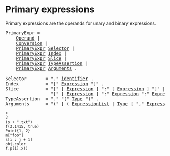 # Primary expressions

Primary expressions are the operands for unary and binary expressions.

<pre>
<a id="PrimaryExpr">PrimaryExpr</a> =
    <a href="/Expressions/operands.html#Operand">Operand</a> |
    <a href="/Expressions/conversions.html#Conversion">Conversion</a> |
    <a href="#PrimaryExpr">PrimaryExpr</a> <a href="#Selector">Selector</a> |
    <a href="#PrimaryExpr">PrimaryExpr</a> <a href="#Index">Index</a> |
    <a href="#PrimaryExpr">PrimaryExpr</a> <a href="#Slice">Slice</a> |
    <a href="#PrimaryExpr">PrimaryExpr</a> <a href="#TypeAssertion">TypeAssertion</a> |
    <a href="#PrimaryExpr">PrimaryExpr</a> <a href="#Arguments">Arguments</a> .

<a id="Selector">Selector</a>       = "." <a href="/Lexical%20elements/identifiers.html#identifier">identifier</a> .
<a id="Index">Index</a>          = "[" <a href="/Expressions/operators.html#Expression">Expression</a> "]" .
<a id="Slice">Slice</a>          = "[" [ <a href="/Expressions/operators.html#Expression">Expression</a> ] ":" [ <a href="/Expressions/operators.html#Expression">Expression</a> ] "]" |
                 "[" [ <a href="/Expressions/operators.html#Expression">Expression</a> ] ":" <a href="/Expressions/operators.html#Expression">Expression</a> ":" <a href="/Expressions/operators.html#Expression">Expression</a> "]" .
<a id="TypeAssertion">TypeAssertion</a>  = "." "(" <a href="/Types/#Type">Type</a> ")" .
<a id="Arguments">Arguments</a>      = "(" [ ( <a href="/Declarations%20and%20scope/constant_declarations.html#ExpressionList">ExpressionList</a> | <a href="/Types/#Type">Type</a> [ "," <a href="/Declarations%20and%20scope/constant_declarations.html#ExpressionList">ExpressionList</a> ] ) [ "..." ] [ "," ] ] ")" .
</pre>

```
x
2
(s + ".txt")
f(3.1415, true)
Point{1, 2}
m["foo"]
s[i : j + 1]
obj.color
f.p[i].x()
```
